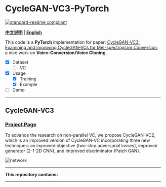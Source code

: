 # **CycleGAN-VC3-PyTorch**


[![standard-readme compliant](https://img.shields.io/badge/readme%20style-standard-brightgreen.svg?style=flat-square)](https://github.com/jackaduma/CycleGAN-VC3)

[**中文说明**](./README.zh-CN.md) | [**English**](./README.md)

This code is a **PyTorch** implementation for paper: [CycleGAN-VC3: Examining and Improving CycleGAN-VCs for Mel-spectrogram Conversion](https://arxiv.org/abs/2010.11672]), a nice work on **Voice-Conversion/Voice Cloning**.

- [x] Dataset
  - [ ] VC
- [x] Usage
  - [x] Training
  - [x] Example 
- [ ] Demo

------

## **CycleGAN-VC3**

### [**Project Page**](http://www.kecl.ntt.co.jp/people/kaneko.takuhiro/projects/cyclegan-vc3/index.html) 


To advance the research on non-parallel VC, we propose CycleGAN-VC2, which is an improved version of CycleGAN-VC incorporating three new techniques: an improved objective (two-step adversarial losses), improved generator (2-1-2D CNN), and improved discriminator (Patch GAN).


![network](http://www.kecl.ntt.co.jp/people/kaneko.takuhiro/projects/cyclegan-vc3/images/comparison.png "comparison between vc2 and vc3")

------

**This repository contains:** 



------
